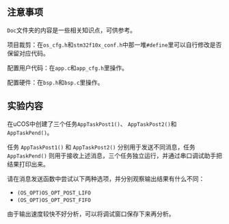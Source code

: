 ## 注意事项

`Doc`文件夹的内容是一些相关知识点，可供参考。

项目裁剪：在`os_cfg.h`和`stm32f10x_conf.h`中那一堆`#define`里可以自行修改是否保留对应代码。

配置用户代码：在`app.c`和`app_cfg.h`里操作。

配置硬件：在`bsp.h`和`bsp.c`里操作。

## 实验内容

在uCOS中创建了三个任务`AppTaskPost1()`、 `AppTaskPost2()`和 `AppTaskPend()`。

任务 `AppTaskPost1()` 和  `AppTaskPost2()` 分别用于发送不同消息，任务 `AppTaskPend()` 则用于接收上述消息，三个任务独立运行，并通过串口调试助手把结果打印出来。

请在消息发送函数中尝试以下两种选项，并分别观察输出结果有什么不同：

- `(OS_OPT)OS_OPT_POST_LIFO` 
- `(OS_OPT)OS_OPT_POST_FIFO`

由于输出速度较快不好分析，可以将调试窗口保存下来再分析。